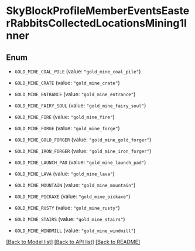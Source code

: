 # SkyBlockProfileMemberEventsEasterRabbitsCollectedLocationsMining1Inner

## Enum


* `GOLD_MINE_COAL_PILE` (value: `"gold_mine_coal_pile"`)

* `GOLD_MINE_CRATE` (value: `"gold_mine_crate"`)

* `GOLD_MINE_ENTRANCE` (value: `"gold_mine_entrance"`)

* `GOLD_MINE_FAIRY_SOUL` (value: `"gold_mine_fairy_soul"`)

* `GOLD_MINE_FIRE` (value: `"gold_mine_fire"`)

* `GOLD_MINE_FORGE` (value: `"gold_mine_forge"`)

* `GOLD_MINE_GOLD_FORGER` (value: `"gold_mine_gold_forger"`)

* `GOLD_MINE_IRON_FORGER` (value: `"gold_mine_iron_forger"`)

* `GOLD_MINE_LAUNCH_PAD` (value: `"gold_mine_launch_pad"`)

* `GOLD_MINE_LAVA` (value: `"gold_mine_lava"`)

* `GOLD_MINE_MOUNTAIN` (value: `"gold_mine_mountain"`)

* `GOLD_MINE_PICKAXE` (value: `"gold_mine_pickaxe"`)

* `GOLD_MINE_RUSTY` (value: `"gold_mine_rusty"`)

* `GOLD_MINE_STAIRS` (value: `"gold_mine_stairs"`)

* `GOLD_MINE_WINDMILL` (value: `"gold_mine_windmill"`)


[[Back to Model list]](../README.md#documentation-for-models) [[Back to API list]](../README.md#documentation-for-api-endpoints) [[Back to README]](../README.md)


